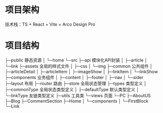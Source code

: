 # 项目架构
技术栈：TS + React + Vite + Arco Design Pro

# 项目结构

├─public                 静态资源
│  └─home
└─src
    ├─api                  模块化API封装
    │  ├─article
    │  └─link
    ├─assets              全局的样式文件
    │  ├─css
    │  └─img
    ├─common              公共组件
    │  ├─articleDetail
    │  ├─articleItem
    │  ├─imageShow
    │  ├─linkItem
    │  └─linkShow
    ├─components          业务组件
    │  ├─content
    │  ├─footer
    │  ├─nav
    │  └─sider
    ├─layout                        布局
    ├─router                        路由
    ├─store                         全局状态管理
    ├─types                         类型定义
    │  ├─commonType       全局状态类型定义
    │  ├─defaultType          默认类型定义
    │  └─linkType                友链类型定义 
    ├─utils                           工具类 
    └─views                         页面
        └─PC
            ├─AboutUS
            ├─Blog
            ├─CommentSection
            ├─Home
            │  └─components
            │      └─FirstBlock
            └─Link